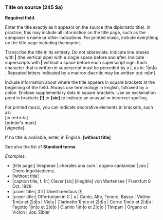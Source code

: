 ### Title on source (245 $a)

**Required field.**

Enter the title exactly as it appears on the source (the diplomatic title). In practice, this may include all
information on the title page, such as the composer's name or other indications. For printed music, include everything
on the title page including the imprint.

Transcribe the title in its entirety. Do not abbreviate. Indicate line breaks with **|** (the vertical pipe) with a
single space before and after. Indicate superscripts with **|** without a space before each superscript sign. Each
character that is written in superscript must be preceded by a |, as in: 1|m|o . Repeated letters indicated by a macron
diacritic may be written out: m[m]

Include information about where the title appears in square brackets at the beginning of the field. Always use
terminology in English, followed by a colon. Enclose supplementary data in square brackets. Use an exclamation point in
brackets **[!]** or **[sic]** to indicate an unusual or incorrect spelling.

For printed music, you can indicate decorative elements in brackets, such as:  
[in red ink:]  
[printer's mark]  
[vignette]

If no title is available, enter, in English: **[without title]**

See also the list of **Standard terms**.

_Examples_:

- [title page:] Vesperae | chorales unà cum | organo cantandae | pro | Choro Ingolstadiensi,
- [without title]
- [caption title, f. 1r:] Claver [sic] [illegible] von Wartensee | Frankfurt 9 Oct. 1829.
- [cover title:] XII | Divertimentous [!]
- [cover title:] Offertorium in C | a | Canto, Alto, Tenore, Basso | Violino 1|m|o et 2|d|o | Viola | Clarinetto 1|m|o
  et 2|d|o | Corno 1|m|o et 2|d|o | Fagotto 1|m|o et 2|d|o | Clarino 1|m|o et 2|d|o | Timpani | Organo et Violon | Jos.
  Eibler
